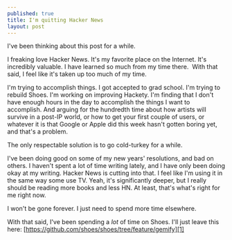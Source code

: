 ```yaml
---
published: true
title: I'm quitting Hacker News
layout: post
---
```


I've been thinking about this post for a while.

I freaking love Hacker News. It's my favorite place on the Internet. It's
incredibly valuable. I have learned so much from my time there.  With that
said, I feel like it's taken up too much of my time.

I'm trying to accomplish things. I got accepted to grad school. I'm trying to
rebuild Shoes. I'm working on improving Hackety. I'm finding that I don't have
enough hours in the day to accomplish the things I want to accomplish. And
arguing for the hundredth time about how artists will survive in a post-IP
world, or how to get your first couple of users, or whatever it is that Google
or Apple did this week hasn't gotten boring yet, and that's a problem.

The only respectable solution is to go cold-turkey for a while.

I've been doing good on some of my new years' resolutions, and bad on others.
I haven't spent a lot of time writing lately, and I have only been doing okay
at my writing. Hacker News is cutting into that. I feel like I'm using it in
the same way some use TV. Yeah, it's significantly deeper, but I really should
be reading more books and less HN. At least, that's what's right for me right
now.

I won't be gone forever. I just need to spend more time elsewhere.

With that said, I've been spending a _lot_ of time on Shoes. I'll just leave
this here: [https://github.com/shoes/shoes/tree/feature/gemify][1]

   [1]: https://github.com/shoes/shoes/tree/feature/gemify

